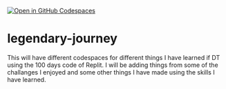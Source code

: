 [![Open in GitHub Codespaces](https://github.com/codespaces/badge.svg)]([https://codespaces.new/Soph8908/legendary-journey?quickstart=1](https://codespaces.new/Soph8908/legendary-journey))

# legendary-journey

This will have different codespaces for different things I have learned if DT using the 100 days code of Replit.
I will be adding things from some of the challanges I enjoyed and some other things I have made using the skills I have learned.
